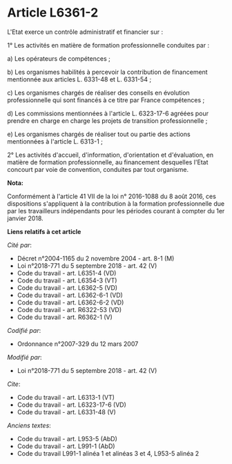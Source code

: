 # Article L6361-2

L'Etat exerce un contrôle administratif et financier sur : 

1° Les activités en matière de formation professionnelle conduites par : 

a) Les opérateurs de compétences ; 

b) Les organismes habilités à percevoir la contribution de financement mentionnée aux articles L. 6331-48 et L. 6331-54 ; 

c) Les organismes chargés de réaliser des conseils en évolution professionnelle qui sont financés à ce titre par France
compétences ; 

d) Les commissions mentionnées à l'article L. 6323-17-6 agréées pour prendre en charge en charge les projets de transition
professionnelle ; 

e) Les organismes chargés de réaliser tout ou partie des actions mentionnées à l'article L. 6313-1 ; 

2° Les activités d'accueil, d'information, d'orientation et d'évaluation, en matière de formation professionnelle, au
financement desquelles l'Etat concourt par voie de convention, conduites par tout organisme.

**Nota:**

Conformément à l'article 41 VII de la loi n° 2016-1088 du 8 août 2016, ces dispositions s'appliquent à la contribution à la
formation professionnelle due par les travailleurs indépendants pour les périodes courant à compter du 1er janvier 2018.

**Liens relatifs à cet article**

_Cité par_:

  - Décret n°2004-1165 du 2 novembre 2004 - art. 8-1 (M)
  - Loi n°2018-771 du 5 septembre 2018 - art. 42 (V)
  - Code du travail - art. L6351-4 (VD)
  - Code du travail - art. L6354-3 (VT)
  - Code du travail - art. L6362-5 (VD)
  - Code du travail - art. L6362-6-1 (VD)
  - Code du travail - art. L6362-6-2 (VD)
  - Code du travail - art. R6322-53 (VD)
  - Code du travail - art. R6362-1 (V)

_Codifié par_:

  - Ordonnance n°2007-329 du 12 mars 2007

_Modifié par_:

  - Loi n°2018-771 du 5 septembre 2018 - art. 42 (V)

_Cite_:

  - Code du travail - art. L6313-1 (VT)
  - Code du travail - art. L6323-17-6 (VD)
  - Code du travail - art. L6331-48 (V)

_Anciens textes_:

  - Code du travail - art. L953-5 (AbD)
  - Code du travail - art. L991-1 (AbD)
  - Code du travail L991-1 alinéa 1 et alinéas 3 et 4, L953-5 alinéa 2
